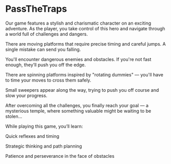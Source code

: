 # PassTheTraps
Our game features a stylish and charismatic character on an exciting adventure. As the player, you take control of this hero and navigate through a world full of challenges and dangers.

There are moving platforms that require precise timing and careful jumps. A single mistake can send you falling.

You'll encounter dangerous enemies and obstacles. If you're not fast enough, they’ll push you off the edge.

There are spinning platforms inspired by "rotating dummies" — you'll have to time your moves to cross them safely.

Small sweepers appear along the way, trying to push you off course and slow your progress.

After overcoming all the challenges, you finally reach your goal — a mysterious temple, where something valuable might be waiting to be stolen...

While playing this game, you’ll learn:

Quick reflexes and timing

Strategic thinking and path planning

Patience and perseverance in the face of obstacles